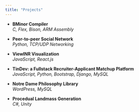 ```yaml
---
title: "Projects"
---
```


- **BMinor Compiler**  
*C, Flex, Bison, ARM Assembly*

- **Peer-to-peer Social Network**  
*Python, TCP/UDP Networking*

- **ViewINR Visualization**  
*JavaScript, React.js*

- **TinDev: a Fullstack Recruiter-Applicant Matchup Platform**  
*JavaScript, Python, Bootstrap, Django, MySQL*

- **Notre Dame Philosophy Library**  
*WordPress, MySQL*

- **Procedual Landmass Generation**  
*C#, Unity*
